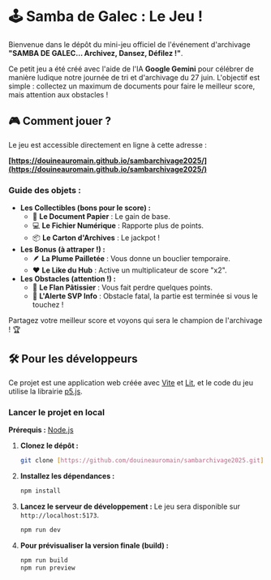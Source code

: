 # 🕹️ Samba de Galec : Le Jeu !

Bienvenue dans le dépôt du mini-jeu officiel de l'événement d'archivage **"SAMBA DE GALEC… Archivez, Dansez, Défilez !"**.

Ce petit jeu a été créé avec l'aide de l'IA **Google Gemini** pour célébrer de manière ludique notre journée de tri et d'archivage du 27 juin. L'objectif est simple : collectez un maximum de documents pour faire le meilleur score, mais attention aux obstacles !

## 🎮 Comment jouer ?

Le jeu est accessible directement en ligne à cette adresse :

**[https://douineauromain.github.io/sambarchivage2025/](https://douineauromain.github.io/sambarchivage2025/)**

### Guide des objets :

* **Les Collectibles (bons pour le score) :**
    * 📄 **Le Document Papier** : Le gain de base.
    * 💻 **Le Fichier Numérique** : Rapporte plus de points.
    * 📦 **Le Carton d'Archives** : Le jackpot !
* **Les Bonus (à attraper !) :**
    * 🪶 **La Plume Pailletée** : Vous donne un bouclier temporaire.
    * ❤️ **Le Like du Hub** : Active un multiplicateur de score "x2".
* **Les Obstacles (attention !) :**
    * 🍮 **Le Flan Pâtissier** : Vous fait perdre quelques points.
    * 🚨 **L'Alerte SVP Info** : Obstacle fatal, la partie est terminée si vous le touchez !

Partagez votre meilleur score et voyons qui sera le champion de l'archivage ! 🏆

## 🛠️ Pour les développeurs

Ce projet est une application web créée avec [Vite](https://vitejs.dev/) et [Lit](https://lit.dev/), et le code du jeu utilise la librairie [p5.js](https://p5js.org/).

### Lancer le projet en local

**Prérequis :** [Node.js](https://nodejs.org/)

1.  **Clonez le dépôt :**
    ```bash
    git clone [https://github.com/douineauromain/sambarchivage2025.git](https://github.com/douineauromain/sambarchivage2025.git)
    ```
2.  **Installez les dépendances :**
    ```bash
    npm install
    ```
3.  **Lancez le serveur de développement :**
    Le jeu sera disponible sur `http://localhost:5173`.
    ```bash
    npm run dev
    ```
4.  **Pour prévisualiser la version finale (build) :**
    ```bash
    npm run build
    npm run preview
    ```
